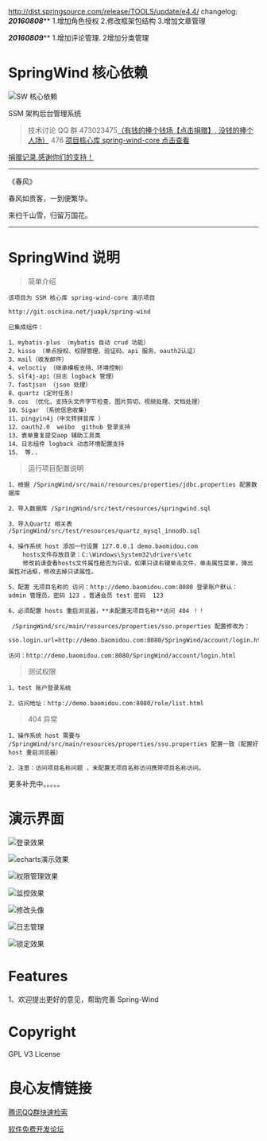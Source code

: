 http://dist.springsource.com/release/TOOLS/update/e4.4/
changelog:
*********20160808***********
1.增加角色授权
2.修改框架包结构
3.增加文章管理

*********20160809***********
1.增加评论管理.
2增加分类管理 


# SpringWind 核心依赖
![SW 核心依赖](http://git.oschina.net/uploads/images/2016/0514/164339_89690838_12260.png "SW 核心依赖")

SSM 架构后台管理系统

> 技术讨论 QQ 群 473023475[（有钱的捧个钱场【点击捐赠】, 没钱的捧个人场）](http://git.oschina.net/uploads/images/2015/1222/211207_0acab44e_12260.png)
476
[项目核心库 spring-wind-core 点击查看](http://git.oschina.net/juapk/spring-wind)


[捐赠记录,感谢你们的支持！](http://git.oschina.net/juapk/kisso/wikis/%E6%8D%90%E8%B5%A0%E8%AE%B0%E5%BD%95)


------------------------------------------------
《春风》

春风如贵客，一到便繁华。

来扫千山雪，归留万国花。

------------------------------------------------

# SpringWind 说明


> 简单介绍

```
该项目为 SSM 核心库 spring-wind-core 演示项目

http://git.oschina.net/juapk/spring-wind

已集成组件：

1、mybatis-plus （mybatis 自动 crud 功能）
2、kisso （单点授权、权限管理、验证码、api 服务、oauth2认证）
3、mail（收发邮件）
4、veloctiy （继承模板支持、环境控制）
5、slf4j-api（日志 logback 管理）
7、fastjson （json 处理）
8、quartz (定时任务)
9、cos （优化、支持头文件字节检查、图片剪切、视频处理、文档处理）
10、Sigar （系统信息收集）
11、pingyin4j（中文转拼音库 ）
12、oauth2.0  weibo  github 登录支持
13、表单重复提交aop 辅助工具类
14、日志组件 logback 动态环境配置支持
15、 等..

```


> 运行项目配置说明

```
1、根据 /SpringWind/src/main/resources/properties/jdbc.properties 配置数据库

2、导入数据库 /SpringWind/src/test/resources/springwind.sql

3、导入Quartz 相关表 /SpringWind/src/test/resources/quartz_mysql_innodb.sql

4、操作系统 host 添加一行设置 127.0.0.1 demo.baomidou.com
    hosts文件存放目录：C:\Windows\System32\drivers\etc
    修改前请查看hosts文件属性是否为只读，如果只读右键单击文件，单击属性菜单，弹出属性对话框，修改去掉只读属性。

5、配置 无项目名称的 访问：http://demo.baomidou.com:8080 登录账户默认：  admin 管理员，密码 123 ，普通会员 test 密码  123

6、必须配置 hosts 重启浏览器，**未配置无项目名称**访问 404 ！！

 /SpringWind/src/main/resources/properties/sso.properties 配置修改为：

sso.login.url=http://demo.baomidou.com:8080/SpringWind/account/login.html 

访问：http://demo.baomidou.com:8080/SpringWind/account/login.html

```


> 测试权限

```
1、test 账户登录系统

2、访问地址：http://demo.baomidou.com:8080/role/list.html
```


> 404 异常

```
1、操作系统 host 需要与 /SpringWind/src/main/resources/properties/sso.properties 配置一致（配置好 host 重启浏览器）

2、注意：访问项目名称问题 ，未配置无项目名称访问携带项目名称访问。
```

更多补充中。。。。。


演示界面
=======

![登录效果](http://git.oschina.net/uploads/images/2016/0423/181624_cd5f4706_12260.png "登录效果")

![echarts演示效果](http://git.oschina.net/uploads/images/2016/0511/222846_6bbded27_12260.png "echarts演示效果")

![权限管理效果](http://git.oschina.net/uploads/images/2016/0423/182040_f9e11f03_12260.png "权限管理效果")

![监控效果](http://git.oschina.net/uploads/images/2016/0423/182059_de36d868_12260.png "监控效果")

![修改头像](http://git.oschina.net/uploads/images/2016/0509/224121_d6f7a3ca_12260.png "修改头像")

![日志管理](http://git.oschina.net/uploads/images/2016/0509/224142_5a4f847e_12260.png "日志管理")

![锁定效果](http://git.oschina.net/uploads/images/2016/0415/233245_dc44f2f9_12260.png "锁定效果")


Features
=======

1、欢迎提出更好的意见，帮助完善 Spring-Wind

Copyright
====================
GPL V3 License

 # 良心友情链接

[腾讯QQ群快速检索](http://u.720life.cn/s/8cf73f7c)

[软件免费开发论坛](http://u.720life.cn/s/bbb01dc0)